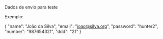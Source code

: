 Dados de envio para teste

Exemplo:

{
    "name": "João da Silva",
    "email": "joao@silva.org",
    "password": "hunter2",
    "number": "987654321",
    "ddd": "21"
}

